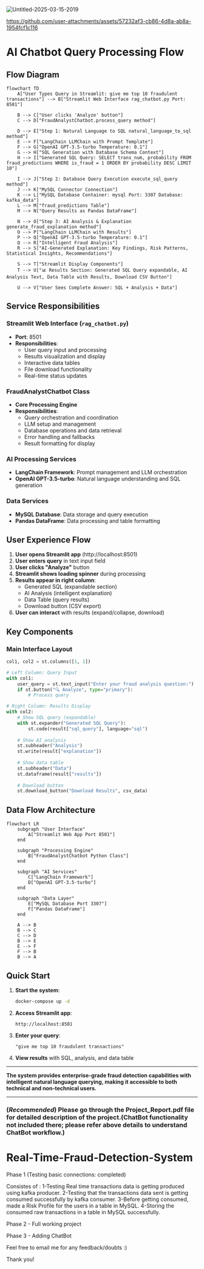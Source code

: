 ![Untitled-2025-03-15-2019](https://github.com/user-attachments/assets/2c7ae7d9-d710-46ba-ae02-52367f1601ce)

https://github.com/user-attachments/assets/57232af3-cb86-4d8a-ab8a-1954fcf1c116

# AI Chatbot Query Processing Flow

## Flow Diagram

```mermaid
flowchart TD
    A["User Types Query in Streamlit: give me top 10 fraudulent transactions"] --> B["Streamlit Web Interface rag_chatbot.py Port: 8501"]
    
    B --> C["User clicks 'Analyze' button"]
    C --> D["FraudAnalystChatbot.process_query method"]
    
    D --> E["Step 1: Natural Language to SQL natural_language_to_sql method"]
    E --> F["LangChain LLMChain with Prompt Template"]
    F --> G["OpenAI GPT-3.5-turbo Temperature: 0.1"]
    G --> H["SQL Generation with Database Schema Context"]
    H --> I["Generated SQL Query: SELECT trans_num, probability FROM fraud_predictions WHERE is_fraud = 1 ORDER BY probability DESC LIMIT 10"]
    
    I --> J["Step 2: Database Query Execution execute_sql_query method"]
    J --> K["MySQL Connector Connection"]
    K --> L["MySQL Database Container: mysql Port: 3307 Database: kafka_data"]
    L --> M["fraud_predictions Table"]
    M --> N["Query Results as Pandas DataFrame"]
    
    N --> O["Step 3: AI Analysis & Explanation generate_fraud_explanation method"]
    O --> P["LangChain LLMChain with Results"]
    P --> Q["OpenAI GPT-3.5-turbo Temperature: 0.1"]
    Q --> R["Intelligent Fraud Analysis"]
    R --> S["AI-Generated Explanation: Key Findings, Risk Patterns, Statistical Insights, Recommendations"]
    
    S --> T["Streamlit Display Components"]
    T --> U["📊 Results Section: Generated SQL Query expandable, AI Analysis Text, Data Table with Results, Download CSV Button"]
    
    U --> V["User Sees Complete Answer: SQL + Analysis + Data"]
```

## Service Responsibilities

### **Streamlit Web Interface** (`rag_chatbot.py`)
- **Port**: 8501
- **Responsibilities**:
  - User query input and processing
  - Results visualization and display
  - Interactive data tables
  - File download functionality
  - Real-time status updates

### **FraudAnalystChatbot Class**
- **Core Processing Engine**
- **Responsibilities**:
  - Query orchestration and coordination
  - LLM setup and management
  - Database operations and data retrieval
  - Error handling and fallbacks
  - Result formatting for display

### **AI Processing Services**
- **LangChain Framework**: Prompt management and LLM orchestration
- **OpenAI GPT-3.5-turbo**: Natural language understanding and SQL generation

### **Data Services**
- **MySQL Database**: Data storage and query execution
- **Pandas DataFrame**: Data processing and table formatting

## User Experience Flow

1. **User opens Streamlit app** (http://localhost:8501)
2. **User enters query** in text input field
3. **User clicks "Analyze"** button
4. **Streamlit shows loading spinner** during processing
5. **Results appear in right column**:
   - Generated SQL (expandable section)
   - AI Analysis (intelligent explanation)
   - Data Table (query results)
   - Download button (CSV export)
6. **User can interact** with results (expand/collapse, download)

## Key Components

### **Main Interface Layout**
```python
col1, col2 = st.columns([1, 1])

# Left Column: Query Input
with col1:
    user_query = st.text_input("Enter your fraud analysis question:")
    if st.button("🔍 Analyze", type="primary"):
        # Process query

# Right Column: Results Display
with col2:
    # Show SQL query (expandable)
    with st.expander("Generated SQL Query"):
        st.code(result["sql_query"], language="sql")
    
    # Show AI analysis
    st.subheader("Analysis")
    st.write(result["explanation"])
    
    # Show data table
    st.subheader("Data")
    st.dataframe(result["results"])
    
    # Download button
    st.download_button("Download Results", csv_data)
```

## Data Flow Architecture

```mermaid
flowchart LR
    subgraph "User Interface"
        A["Streamlit Web App Port 8501"]
    end
    
    subgraph "Processing Engine"
        B["FraudAnalystChatbot Python Class"]
    end
    
    subgraph "AI Services"
        C["LangChain Framework"]
        D["OpenAI GPT-3.5-turbo"]
    end
    
    subgraph "Data Layer"
        E["MySQL Database Port 3307"]
        F["Pandas DataFrame"]
    end
    
    A --> B
    B --> C
    C --> D
    B --> E
    E --> F
    F --> B
    B --> A
```

## Quick Start

1. **Start the system**:
   ```bash
   docker-compose up -d
   ```

2. **Access Streamlit app**:
   ```
   http://localhost:8501
   ```

3. **Enter your query**:
   ```
   "give me top 10 fraudulent transactions"
   ```

4. **View results** with SQL, analysis, and data table

---

**The system provides enterprise-grade fraud detection capabilities with intelligent natural language querying, making it accessible to both technical and non-technical users.**

---

### (*Recommended*) Please go through the Project_Report.pdf file for detailed description of the project.(ChatBot functionality not included there; please refer above details to understand ChatBot workflow.)

# Real-Time-Fraud-Detection-System

Phase 1 (Testing basic connections: completed)

Consistes of :
1-Testing Real time transactions data is getting produced using kafka producer.
2-Testing that the transactions data sent is getting consumed successfully by kafka consumer.
3-Before getting consumed, made a Risk Profile for the users in a table in MySQL.
4-Storing the consumed raw transactions in a table in MySQL successfully.

Phase 2 - Full working project

Phase 3 - Adding ChatBot

Feel free to email me for any feedback/doubts :)

Thank you!
